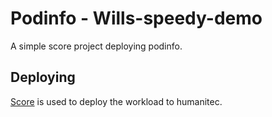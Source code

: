 # Podinfo - Wills-speedy-demo

A simple score project deploying podinfo.

## Deploying

[Score](https://score.dev/) is used to deploy the workload to humanitec.
